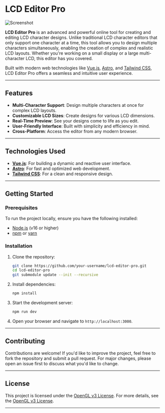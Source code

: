 # LCD Editor Pro

![Screenshot](Screenshot.png)

**LCD Editor Pro** is an advanced and powerful online tool for creating and editing LCD character designs. Unlike traditional LCD character editors that only support one character at a time, this tool allows you to design multiple characters simultaneously, enabling the creation of complex and realistic LCD layouts. Whether you're working on a small display or a large multi-character LCD, this editor has you covered.

Built with modern web technologies like [Vue.js](https://vuejs.org/), [Astro](https://astro.build/), and [Tailwind CSS](https://tailwindcss.com/), LCD Editor Pro offers a seamless and intuitive user experience.

---

## Features

- **Multi-Character Support**: Design multiple characters at once for complex LCD layouts.
- **Customizable LCD Sizes**: Create designs for various LCD dimensions.
- **Real-Time Preview**: See your designs come to life as you edit.
- **User-Friendly Interface**: Built with simplicity and efficiency in mind.
- **Cross-Platform**: Access the editor from any modern browser.

---

## Technologies Used

- **[Vue.js](https://vuejs.org/)**: For building a dynamic and reactive user interface.
- **[Astro](https://astro.build/)**: For fast and optimized web development.
- **[Tailwind CSS](https://tailwindcss.com/)**: For a clean and responsive design.

---

## Getting Started

### Prerequisites
To run the project locally, ensure you have the following installed:
- [Node.js](https://nodejs.org/) (v16 or higher)
- [npm](https://www.npmjs.com/) or [yarn](https://yarnpkg.com/)

### Installation
1. Clone the repository:
   ```bash
   git clone https://github.com/your-username/lcd-editor-pro.git
   cd lcd-editor-pro
   git submodule update --init --recursive
   ```
2. Install dependencies:
   ```bash
   npm install
   ```
3. Start the development server:
   ```bash
   npm run dev
   ```
4. Open your browser and navigate to `http://localhost:3000`.

---

## Contributing

Contributions are welcome! If you'd like to improve the project, feel free to fork the repository and submit a pull request. For major changes, please open an issue first to discuss what you'd like to change.

---

## License

This project is licensed under the [OpenGL v3 License](LICENSE). For more details, see the [OpenGL v3 License](https://www.opengl.org/about/#3).

---